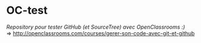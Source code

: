OC-test
=======

*Repository pour tester GitHub (et SourceTree) avec OpenClassrooms :)*  
=> http://openclassrooms.com/courses/gerer-son-code-avec-git-et-github
